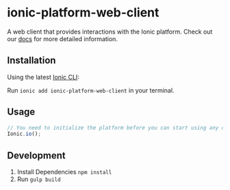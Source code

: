 # ionic-platform-web-client
A web client that provides interactions with the Ionic platform.
Check out our [docs](http://docs.ionic.io/docs/io-introduction) for more detailed information.

## Installation

Using the latest [Ionic CLI](https://github.com/driftyco/ionic-cli):

Run `ionic add ionic-platform-web-client` in your terminal.

## Usage

```javascript
// You need to initialize the platform before you can start using any of the services
Ionic.io();

```

## Development

1. Install Dependencies `npm install`
2. Run `gulp build`
